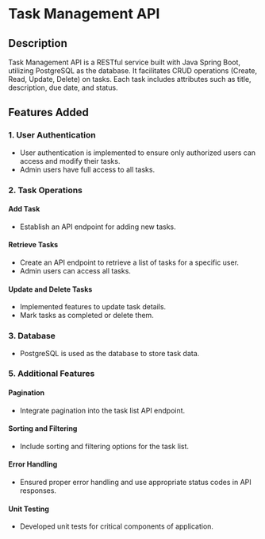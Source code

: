 # Task Management API

## Description

Task Management API is a RESTful service built with Java Spring Boot, utilizing PostgreSQL as the database. It facilitates CRUD operations (Create, Read, Update, Delete) on tasks. Each task includes attributes such as title, description, due date, and status.

## Features Added

### 1. User Authentication

- User authentication is implemented to ensure only authorized users can access and modify their tasks.
- Admin users have full access to all tasks.

### 2. Task Operations

#### Add Task

- Establish an API endpoint for adding new tasks.

#### Retrieve Tasks

- Create an API endpoint to retrieve a list of tasks for a specific user.
- Admin users can access all tasks.

#### Update and Delete Tasks

- Implemented features to update task details.
- Mark tasks as completed or delete them.

### 3. Database

- PostgreSQL is used as the database to store task data.


### 5. Additional Features

#### Pagination

- Integrate pagination into the task list API endpoint.

#### Sorting and Filtering

- Include sorting and filtering options for the task list.

#### Error Handling

- Ensured proper error handling and use appropriate status codes in API responses.

#### Unit Testing

- Developed unit tests for critical components of  application.
